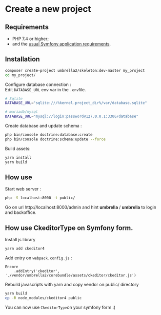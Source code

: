 Create a new project
========================

Requirements
------------

* PHP 7.4 or higher;
* and the [usual Symfony application requirements](https://symfony.com/doc/current/reference/requirements.html).

Installation
------------

```bash
composer create-project umbrella2/skeleton:dev-master my_project
cd my_project/
```

Configure database connection :<br>
Edit `DATABASE_URL` env var in the `.env`file.
```bash
# Sqlite
DATABASE_URL="sqlite:///%kernel.project_dir%/var/database.sqlite"

# mariadb/mysql
DATABASE_URL="mysql://login:password@127.0.0.1:3306/database"
```

Create database and update schema :
```bash
php bin/console doctrine:database:create
php bin/console doctrine:schema:update --force
```

Build assets:
```bash
yarn install
yarn build
```

How use
------------
Start web server :
```bash
php -S localhost:8000 -t public/
```

Go on url http://localhost:8000/admin and hint **umbrella** / **umbrella** to login and backoffice.

How use CkeditorType on Symfony form.
------------
Install js library
```bash
yarn add ckeditor4
```

Add entry on `webpack.config.js` :
```javascripts
Encore
    .addEntry('ckeditor', './vendor/umbrella2/corebundle/assets/ckeditor/ckeditor.js')
```

Rebuild javascripts with yarn and copy vendor on public/ directory
```bash
yarn build
cp -R node_modules/ckeditor4 public
```

You can now use `CkeditorType`on your symfony form :)


